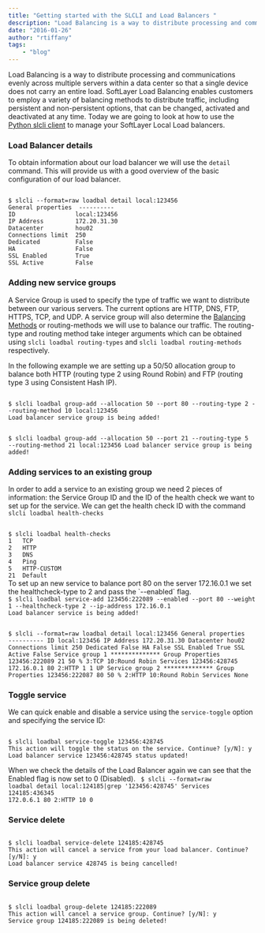 ```yaml
---
title: "Getting started with the SLCLI and Load Balancers "
description: "Load Balancing is a way to distribute processing and communications evenly across multiple servers within a data center "
date: "2016-01-26"
author: "rtiffany"
tags:
    - "blog"
---
```


Load Balancing is a way to distribute processing and communications evenly across multiple servers within a data center so that a single device does not carry an entire load.   SoftLayer Load Balancing enables customers to employ a variety of balancing methods to distribute traffic, including persistent and non-persistent options, that can be changed, activated and deactivated at any time. Today we are going to look at how to use the [Python slcli client](https://softlayer-python.readthedocs.org/en/latest/cli.html) to manage your SoftLayer Local Load balancers.

### Load Balancer details
To obtain information about our load balancer we will use the `detail` command. This will provide us with a good overview of the basic configuration of our load balancer.

<code>
$ slcli --format=raw loadbal detail local:123456
General properties  ----------
ID                 local:123456
IP Address         172.20.31.30
Datacenter         hou02
Connections limit  250
Dedicated          False
HA                 False
SSL Enabled        True
SSL Active         False
</code>

### Adding new service groups
A Service Group is used to specify the type of traffic we want to distribute between our various servers. The current options are HTTP, DNS, FTP, HTTPS, TCP, and UDP. A service group will also determine the [Balancing Methods](http://knowledgelayer.softlayer.com/faqs/27#330) or routing-methods we will use to balance our traffic. The routing-type and routing method take integer arguments which can be obtained using `slcli loadbal routing-types` and `slcli loadbal routing-methods` respectively.

In the following example we are setting up a 50/50 allocation group to balance both HTTP (routing type 2 using Round Robin) and FTP (routing type 3 using Consistent Hash IP).

<code>
$ slcli loadbal group-add --allocation 50 --port 80 --routing-type 2 --routing-method 10 local:123456
Load balancer service group is being added!

$ slcli loadbal group-add --allocation 50 --port 21 --routing-type 5 --routing-method 21 local:123456
Load balancer service group is being added!
</code>

### Adding services to an existing group
In order to add a service to an existing group we need 2 pieces of information: the Service Group ID and the ID of the health check we want to set up for the service. We can get the health check ID with the command `slcli loadbal health-checks`

<code>
$ slcli loadbal health-checks
1   TCP
2   HTTP
3   DNS
4   Ping
5   HTTP-CUSTOM
21  Default
</code>
To set up an new service to balance port 80 on the server 172.16.0.1 we set the healthcheck-type to 2 and pass the `--enabled` flag.

<code>
$ slcli loadbal service-add 123456:222089 --enabled --port 80 --weight 1 --healthcheck-type 2 --ip-address 172.16.0.1
Load balancer service is being added!

$ slcli --format=raw loadbal detail local:123456
General properties  ----------
ID                 local:123456
IP Address         172.20.31.30
Datacenter         hou02
Connections limit  250
Dedicated          False
HA                 False
SSL Enabled        True
SSL Active         False
Service group 1     **************
Group Properties   123456:222089  21  50 %  3:TCP  10:Round Robin
Services           123456:428745  172.16.0.1  80  2:HTTP  1  1  UP
Service group 2     **************
Group Properties   123456:222087  80  50 %  2:HTTP  10:Round Robin 
Services           None
</code>

### Toggle service
We can quick enable and disable a service using the `service-toggle` option and specifying the service ID:

<code>
$ slcli loadbal service-toggle 123456:428745
This action will toggle the status on the service. Continue? [y/N]: y
Load balancer service 123456:428745 status updated!
</code>

When we check the details of the Load Balancer again we can see that the Enabled flag is now set to 0 (Disabled).
<code>
$ slcli --format=raw loadbal detail local:124185|grep '123456:428745'
 Services           124185:436345  172.0.6.1 80  2:HTTP  10  0 
</code>

### Service delete
<code>
$ slcli loadbal service-delete 124185:428745
This action will cancel a service from your load balancer. Continue? [y/N]: y
Load balancer service 428745 is being cancelled!
</code>

### Service group delete
<code>
$ slcli loadbal group-delete 124185:222089
This action will cancel a service group. Continue? [y/N]: y
Service group 124185:222089 is being deleted!
</code>


